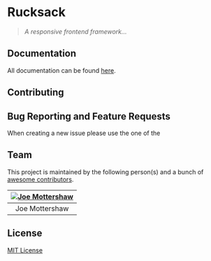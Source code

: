 # Rucksack

> *A responsive frontend framework...*

## Documentation

All documentation can be found [here]().

## Contributing

## Bug Reporting and Feature Requests

When creating a new issue please use the one of the

## Team
This project is maintained by the following person(s) and a bunch of [awesome contributors](https://github.com/cloudeight/rucksack/graphs/contributors).

| [![Joe Mottershaw](https://avatars1.githubusercontent.com/u/5093255?s=100)](https://github.com/joemottershaw)   |
|:---------------------------------------------------------------------------------------------------------------:|
| Joe Mottershaw                                                                                                  |

## License

[MIT License](./LICENSE)
